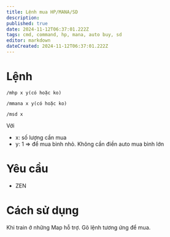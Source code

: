 ```yaml
---
title: Lệnh mua HP/MANA/SD
description: 
published: true
date: 2024-11-12T06:37:01.222Z
tags: cmd, command, hp, mana, auto buy, sd
editor: markdown
dateCreated: 2024-11-12T06:37:01.222Z
---
```


# Lệnh

```
/mhp x y(có hoặc ko)
```

```
/mmana x y(có hoặc ko)
```

```
/msd x
```

Với 
- x: số lượng cần mua
- y: 1 => để mua bình nhỏ. Không cần điền auto mua bình lớn

# Yêu cầu

- ZEN

# Cách sử dụng

Khi train ở những Map hỗ trợ. Gõ lệnh tương ứng để mua.
